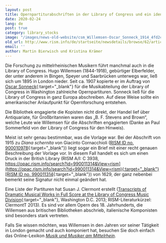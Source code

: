 ```yaml
---
layout: post
title: Opernpartiturabschriften in der Library of Congress und ein identifizierter Kopist
date: 2020-02-24
lang: de
post: true
category: library_stocks
image: "/images/news-old-website/csm_Willemsen-Oscar_Sonneck_1914_4fd2c19a9c.png"
old_url: http://www.rism.info/de/startseite/newsdetails/browse/62/article/64/copies-of-opera-scores-at-the-library-of-congress-and-an-identified-copyist.html
email: ''
author: Martin Bierwisch und Kristina Krämer
---
```


Die Forschung zu mittelrheinischen Musikern führt manchmal auch in die Library of Congress. Hugo Willemsen (1844-1918), gebürtiger Elberfelder, der unter anderem in Bingen, Speyer und Saarbrücken unterwegs war, ließ sich um 1895 in London nieder. Seit ca. 1907 kopierte er im Auftrag von [Oscar Sonneck](https://en.wikipedia.org/wiki/Oscar_Sonneck){:target="_blank"} für die Musikabteilung der Library of Congress in Washington zahlreiche Opernpartituren. Sonneck ließ für die Library of Congress in ganz Europa abschreiben. Auf diese Weise sollte ein amerikanischer Anlaufpunkt für Opernforschung entstehen.

Die Bibliothek engagierte die Kopisten nicht direkt, der Handel lief über Antiquariate, für Großbritannien waren das „B. F. Stevens and Brown“, welche Leute wie Willemsen für die Abschriften engagierten (Danke an Paul Sommerfeld von der Library of Congress für den Hinweis).

Meist ist sehr genau bestimmbar, was die Vorlage war. Bei der Abschrift von 1915 zu _Diana schernita_ von Giacinto Cornacchioli ([RISM ID no. 900010978](https://opac.rism.info/search?id=900010978&View=rism){:target="_blank"}) liegt sogar ein Brief mit einer recht genauen Beschreibung der Vorlage vor. In diesem Fall handelt es sich um einen Druck in der British Library (RISM A/I: C 3938, [https://opac.rism.info/search?id=990011314&View=rism](https://opac.rism.info/search?id=990011314&View=rism){:target="_blank"}[RISM ID no. 990011314](https://opac.rism.info/search?id=990011314&View=rism){:target="_blank"}) von 1629, der ganz nebenbei bemerkt seine Signatur nicht einmal geändert hat.

Eine Liste der Partituren hat Susan J. Clermont erstellt ([Transcripts of Dramatic Musical Works in Full Score at the Library of Congress Music Division](https://www.loc.gov/rr/perform/fabiblgds.html){:target="_blank"}, Washington D.C. 2013; RISM-Literaturkürzel: ClermontT 2013). Es sind vor allem Opern des 18. Jahrhunderts, die Willemsen aus britischen Bibliotheken abschrieb, italienische Komponisten sind besonders stark vertreten.

Falls Sie wissen möchten, was Willemsen in den Jahren vor seiner Tätigkeit in London gemacht und auch komponiert hat, besuchen Sie doch einfach das Online-Lexikon [_Musik und Musiker am Mittelrhein_](http://mmm2.mugemir.de/doku.php?id=willemsen).


